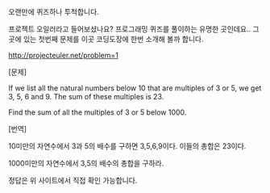 오랜만에 퀴즈하나 투척합니다.

프로젝트 오일러라고 들어보셨나요?
프로그래밍 퀴즈를 풀이하는 유명한 곳인데요..
그곳에 있는 첫번째 문제를 이곳 코딩도장에 한번 소개해 볼까 합니다.

http://projecteuler.net/problem=1

[문제]

If we list all the natural numbers below 10 that are multiples of 3 or 5, we get 3, 5, 6 and 9. The sum of these multiples is 23.

Find the sum of all the multiples of 3 or 5 below 1000.

[번역]

10미만의 자연수에서 3과 5의 배수를 구하면 3,5,6,9이다. 이들의 총합은 23이다.

1000미만의 자연수에서 3,5의 배수의 총합을 구하라.

정답은 위 사이트에서 직접 확인 가능합니다.
